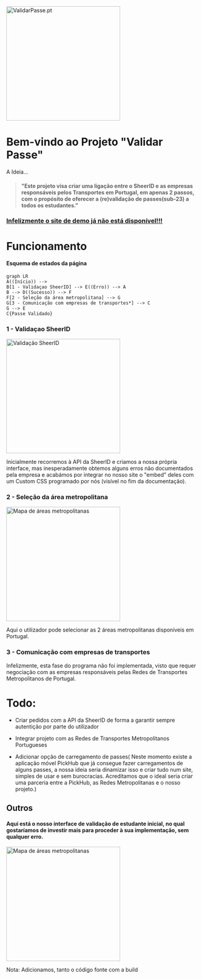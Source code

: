 
<img src="https://i.imgur.com/IhDZdEP.png" alt="ValidarPasse.pt" style="width:300px;"/>

# Bem-vindo ao Projeto "Validar Passe"

A Ideia...

> #### "Este projeto visa criar uma ligação entre o SheerID e as empresas responsáveis pelos Transportes em Portugal, em apenas 2 passos, com o propósito de oferecer a (re)validação de passes(sub-23) a todos os estudantes."

### [Infelizmente o site de demo já não está disponível!!!](https://github.com/t4zzlerdeveloper/validarpasse)

# Funcionamento

#### Esquema de estados da página

```mermaid
graph LR
A((Início)) -->
B[1 - Validaçao SheerID] --> E((Erro)) --> A
B --> D((Sucesso)) --> F
F[2 - Seleção da área metropolitana] --> G
G[3 - Comunicação com empresas de transportes*] --> C
G --> E
C{Passe Validado}
```
### 1 - Validaçao SheerID
<img src="https://i.imgur.com/ogkbkZ3.png" alt="Validação SheerID" style="width:300px;"/>

Inicialmente recorremos à API da SheerID e criamos a nossa própria interface, mas inesperadamente obtemos alguns erros não documentados pela empresa e acabámos por integrar no nosso site o "embed" deles com um Custom CSS programado por nós (visível no fim da documentação).

### 2 - Seleção da área metropolitana
<img src="https://i.imgur.com/l8LV056.png" alt="Mapa de áreas metropolitanas" style="width:300px;"/>

Aqui o utilizador pode selecionar as 2 áreas metropolitanas disponíveis em Portugal.

### 3 - Comunicação com empresas de transportes
Infelizmente, esta fase do programa não foi implementada, visto que requer negociação com as empresas responsáveis pelas Redes de Transportes Metropolitanos de Portugal.

# Todo:
- Criar pedidos com a API da SheerID de forma a garantir sempre autentição por parte do utilizador

- Integrar projeto com as Redes de Transportes Metropolitanos Portugueses

- Adicionar opção de carregamento de passes( Neste momento existe a aplicação móvel PickHub que já consegue fazer carregamentos de alguns passes, a nossa ideia seria dinamizar isso e criar tudo num site, simples de usar e sem burocracias. Acreditamos que o ideal seria criar uma parceria entre a PickHub, as Redes Metropolitanas e o nosso projeto.)

## Outros

#### Aqui está o nosso interface de validação de estudante inicial, no qual gostaríamos de investir mais para proceder à sua implementação, sem qualquer erro.

<img src="https://i.imgur.com/uGvoKtU.png" alt="Mapa de áreas metropolitanas" style="width:300px;"/>


Nota: Adicionamos, tanto o código fonte com a build
